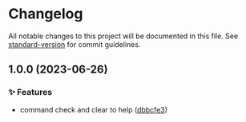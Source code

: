 # Changelog

All notable changes to this project will be documented in this file. See [standard-version](https://github.com/conventional-changelog/standard-version) for commit guidelines.

## 1.0.0 (2023-06-26)


### ✨ Features

* command check and clear to help ([dbbcfe3](https://github.com/bridgewwater/git-tidier/commit/dbbcfe38d8347bebb69b0b3851928753ee8ef6b3))
